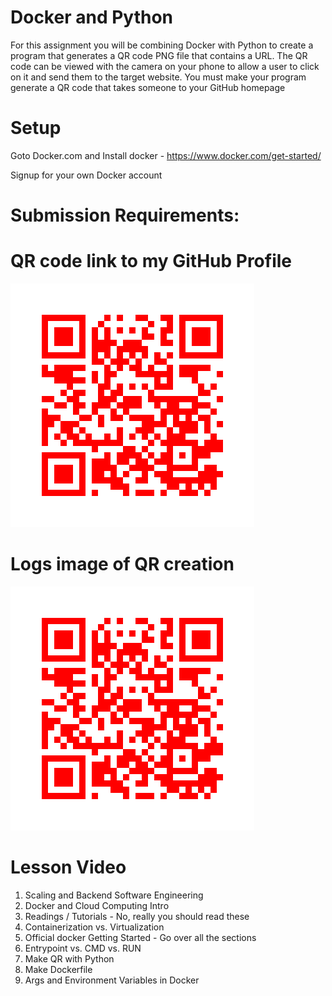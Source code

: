 # Docker and Python
For this assignment you will be combining Docker with Python to create a program that generates a QR code PNG file that contains a URL. The QR code can be viewed with the camera on your phone to allow a user to click on it and send them to the target website. You must make your program generate a QR code that takes someone to your GitHub homepage

# Setup
Goto Docker.com and Install docker - https://www.docker.com/get-started/

Signup for your own Docker account

# Submission Requirements:

# QR code link to my GitHub Profile

![QR code of my github ](qr_codes/QRCode_20241103213341.png)

# Logs image of QR creation

![Log screenshot showing the QR code creation ](qr_codes/QRCode_20241103213121.png)

# Lesson Video
1.  Scaling and Backend Software Engineering
2.  Docker and Cloud Computing Intro
3.  Readings / Tutorials - No, really you should read these
4.  Containerization vs. Virtualization
5.  Official docker Getting Started - Go over all the sections
6.  Entrypoint vs. CMD vs. RUN
7.  Make QR with Python
8.  Make Dockerfile
9.  Args and Environment Variables in Docker